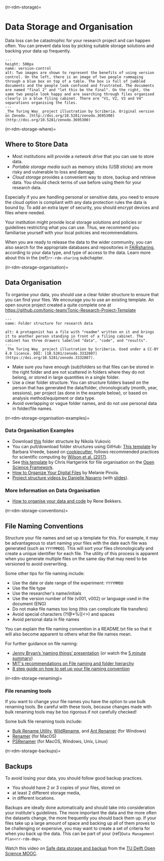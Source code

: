 (rr-rdm-storage)=
# Data Storage and Organisation

Data loss can be catastrophic for your research project and can happen often.
You can prevent data loss by picking suitable storage solutions and backing your data up frequently.

```{figure} ../../figures/version-control.*
---
height: 500px
name: version-control
alt: Two images are shown to represent the benefits of using version control. On the left, there is an image of two people rummaging through a blue box on top of a table. The box is full of jumbled documents and the people look confused and frustrated. The documents are named "final 2" and "let this be the final". On the right, the same two people look happy and are searching through files organised clearly in a blue filing cabinet. There are "V1, V2, V3 and V4" separations organising the files.
---
_The Turing Way_ project illustration by Scriberia. Original version on Zenodo. [http://doi.org/10.5281/zenodo.3695300](http://doi.org/10.5281/zenodo.3695300)
```

(rr-rdm-storage-where)=
## Where to Store Data

- Most institutions will provide a _network drive_ that you can use to store data.
- _Portable storage media_ such as memory sticks (USB sticks) are more risky and vulnerable to loss and damage.
- _Cloud storage_ provides a convenient way to store, backup and retrieve data.
You should check terms of use before using them for your research data.

Especially if you are handling personal or sensitive data, you need to ensure the cloud option is compliant with any data protection rules the data is bound by.
To add an extra layer of security, you should encrypt devices and files where needed.

Your institution might provide local storage solutions and policies or guidelines restricting what you can use.
Thus, we recommend you familiarise yourself with your local policies and recommendations.

When you are ready to release the data to the wider community, you can also search for the appropriate databases and repositories in [FAIRsharing](https://fairsharing.org/databases), according to your data type, and type of access to the data.
Learn more about this in the {ref}`rr-rdm-sharing` subchapter.

(rr-rdm-storage-organisation)=
## Data Organisation

To organise your data, you should use a clear folder structure to ensure that you can find your files. 
We encourage you to use an existing template.
An open source project created a quite complete one at https://github.com/tonic-team/Tonic-Research-Project-Template 

```{figure}  ../../figures/file-management-manual.jpg
---
name: Folder structure for research data

alt: A protagonist has a file with "readme" written on it and brings it to another person standing in front of a filing cabinet. The cabinet has three drawers labelled "data", "code", and "results".
---
_The Turing Way_ project illustration by Scriberia. Used under a CC-BY 4.0 licence. DOI: [10.5281/zenodo.3332807](https://doi.org/10.5281/zenodo.3332807).
```

-	Make sure you have enough (sub)folders so that files can be stored in the right folder and are not scattered in folders where they do not belong, or stored in large quantities in a single folder.
-	Use a clear folder structure.
You can structure folders based on the person that has generated the data/folder, chronologically (month, year, sessions), per project (as done in the example below), or based on analysis method/equipment or data type.
- Avoid overlapping or vague folder names, and do not use personal data in folder/file names.

(rr-rdm-storage-organisation-examples)=
### Data Organisation Examples

- Download [this](http://nikola.me/folder_structure.html) folder structure by Nikola Vukovic
- You can pull/download folder structures using GitHub:
[This template](https://github.com/bvreede/good-enough-project) by Barbara Vreede, based on [cookiecutter](https://github.com/cookiecutter/cookiecutter), follows recommended practices for scientific computing by [Wilson et al. (2017)](https://doi.org/10.1371/journal.pcbi.1005510).
- See [this template](https://osf.io/4sdn3/) by Chris Hartgerink for file organisation on the [Open Science Framework](https://osf.io/).
- [How to Organize Your Digital Files](https://www.nytimes.com/wirecutter/guides/how-to-organize-your-digital-files/) by Melanie Pinola.
- [Project structure videos by Danielle Navarro](https://www.youtube.com/watch?v=u6MiDFvAs9w&list=PLRPB0ZzEYegPiBteC2dRn95TX9YefYFyy&index=1) (with [slides](https://slides.djnavarro.net/project-structure/#1)).

### More Information on Data Organisation
- [How to organise your data and code](https://renebekkers.wordpress.com/2021/04/02/how-to-organize-your-data-and-code) by Rene Bekkers. 

(rr-rdm-storage-conventions)=
## File Naming Conventions

Structure your file names and set up a template for this.
For example, it may be advantageous to start naming your files with the date each file was generated (such as `YYYYMMDD`).
This will sort your files chronologically and create a unique identifier for each file.
The utility of this process is apparent when you generate multiple files on the same day that may need to be versioned to avoid overwriting.

Some other tips for file naming include:
- Use the date or date range of the experiment: `YYYYMMDD`
- Use the file type
- Use the researcher's name/initials
- Use the version number of file (v001, v002) or language used in the document (ENG)
- Do not make file names too long (this can complicate file transfers)
- Avoid special characters (?\!@\*%{[<>) and spaces
- Avoid personal data in file names

You can explain the file naming convention in a README.txt file so that it will also become apparent to others what the file names mean.

For further guidance on file naming: 
- [Jenny Bryan’s ‘naming things’ presentation](https://speakerdeck.com/jennybc/how-to-name-files) (or watch the [5 minute summary](https://youtu.be/ES1LTlnpLMk))
- [MIT's recommendations on File naming and folder hierarchy](https://libraries.mit.edu/data-management/store/organize/)
- [8 step guide on how to set up your file naming convention](https://resolver.caltech.edu/CaltechAUTHORS:20200601-161923247) 

(rr-rdm-storage-renaming)=
### File renaming tools

If you want to change your file names you have the option to use bulk renaming tools.
Be careful with these tools, because changes made with bulk renaming tools may be too rigorous if not carefully checked!

Some bulk file renaming tools include: 
- [Bulk Rename Utility](http://www.bulkrenameutility.co.uk/Main_Intro.php), [WildRename](http://www.cylog.org/utilities/wildrename.jsp), and [Ant Renamer](http://www.antp.be/software/renamer) (for Windows)
- [Renamer](https://renamer.com/) (for MacOS)
- [PSRenamer](http://www.cylog.org/utilities/wildrename.jsp) (for MacOS, Windows, Unix, Linux)

(rr-rdm-storage-backups)=
## Backups

To avoid losing your data, you should follow good backup practices.

- You should have 2 or 3 copies of your files, stored on
- at least 2 different storage media,
- in different locations.

Backups are ideally done automatically and should take into consideration your institute's guidelines.
The more important the data and the more often the datasets change, the more frequently you should back them up.
If your files take up a large amount of space and backing up all of them proves to be challenging or expensive, you may want to create a set of criteria for when you back up the data.
This can be part of your {ref}`Data Management Plan<rr-rdm-dmp>`.

Watch this video on [Safe data storage and backup](https://www.youtube.com/watch?v=bgbbToXHgW0) from the [TU Delft Open Science MOOC](https://online-learning.tudelft.nl/courses/open-science-sharing-your-research-with-the-world/).




